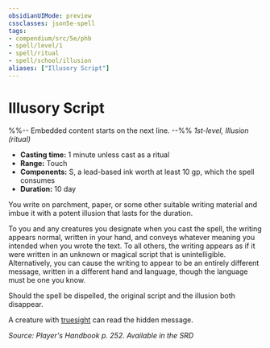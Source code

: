 ```yaml
---
obsidianUIMode: preview
cssclasses: json5e-spell
tags:
- compendium/src/5e/phb
- spell/level/1
- spell/ritual
- spell/school/illusion
aliases: ["Illusory Script"]
---
```

# Illusory Script
%%-- Embedded content starts on the next line. --%%
*1st-level, Illusion (ritual)*  

- **Casting time:** 1 minute unless cast as a ritual
- **Range:** Touch
- **Components:** S, a lead-based ink worth at least 10 gp, which the spell consumes
- **Duration:** 10 day

You write on parchment, paper, or some other suitable writing material and imbue it with a potent illusion that lasts for the duration.

To you and any creatures you designate when you cast the spell, the writing appears normal, written in your hand, and conveys whatever meaning you intended when you wrote the text. To all others, the writing appears as if it were written in an unknown or magical script that is unintelligible. Alternatively, you can cause the writing to appear to be an entirely different message, written in a different hand and language, though the language must be one you know.

Should the spell be dispelled, the original script and the illusion both disappear.

A creature with [truesight](2-Mechanics/CLI/rules/senses.md#Truesight) can read the hidden message.

*Source: Player's Handbook p. 252. Available in the <span title='Systems Reference Document (5.1)'>SRD</span>*